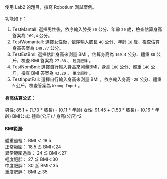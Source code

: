 使用 Lab2 的題目，撰寫 Robotium 測試案例。 
<br/><br/>
功能如下： 
1. TestMantall: 選擇男性後，依序輸入膝長 `50` 公分、年齡 `20` 歲，檢查估算身高答案為 `169,4` 公分。
2. TestWomantall: 選擇女性後，依序輸入膝長 `40` 公分、年齡 `18` 歲，檢查估算身高答案為 `149.77` 公分。
3. TestEstBmi: 選擇估計身高來測量 BMI ，估算身高為 `169.4` 公分、體重 `80` 公斤，檢查 BMI 答案為 `27.88` 、 `輕度肥胖` 。 
4. TestNomBmi: 選擇自行輸入身高來測量BMI，身高 `180` 公分、體重 `140` 公斤，檢查 BMI 答案為 `43.20` 、 `重度肥胖` 。
5. TestInputFail: 選擇自行輸入身高來測量 BMI ，依序輸入身高 `-20` 公分、體重 `0` 公斤，檢查答案為 `Wrong Input` 。

#### 身高估算公式： 
男性: 85.1 + (1.73 * 膝長) - (0.11 * 年齡) 
女性: 91.45 + (1.53 * 膝長) - (0.16 * 年齡) 
BMI公式: 體重(公斤) / 身高(公尺)^2 
#### BMI範圍: 
體重過輕： BMI ＜ 18.5 <br/>
正常範圍： 18.5 ≦ BMI＜24 <br/>
異常範圍過重： 24 ≦ BMI＜27 <br/>
輕度肥胖： 27 ≦ BMI＜30 <br/>
中度肥胖： 30 ≦ BMI＜35 <br/>
重度肥胖： BMI ≧ 35 